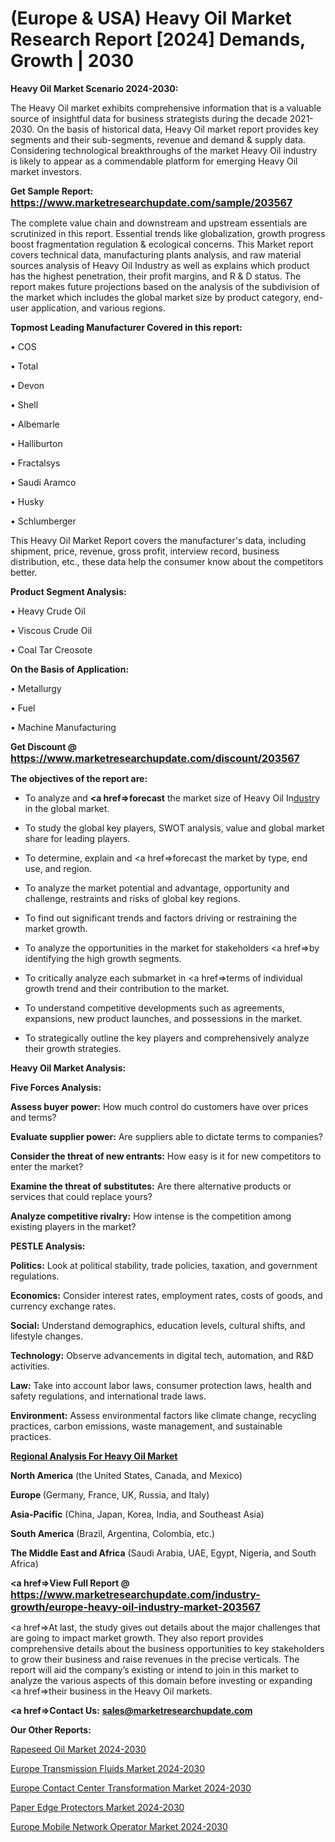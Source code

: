 # (Europe & USA) Heavy Oil Market Research Report [2024] Demands, Growth | 2030

<strong>Heavy Oil Market Scenario 2024-2030:</strong>

The Heavy Oil market exhibits comprehensive information that is a valuable source of insightful data for business strategists during the decade 2021-2030. On the basis of historical data, Heavy Oil market report provides key segments and their sub-segments, revenue and demand &amp; supply data. Considering technological breakthroughs of the market Heavy Oil industry is likely to appear as a commendable platform for emerging Heavy Oil market investors.

<strong>Get Sample Report: <a href=https://www.marketresearchupdate.com/sample/203567><font size=3 color=#0000ff>https://www.marketresearchupdate.com/sample/203567</font></a></strong>

The complete value chain and downstream and upstream essentials are scrutinized in this report. Essential trends like globalization, growth progress boost fragmentation regulation &amp; ecological concerns. This Market report covers technical data, manufacturing plants analysis, and raw material sources analysis of Heavy Oil Industry as well as explains which product has the highest penetration, their profit margins, and R & D status. The report makes future projections based on the analysis of the subdivision of the market which includes the global market size by product category, end-user application, and various regions.

<strong>Topmost Leading Manufacturer Covered in this report:</strong>

• COS

• Total

• Devon

• Shell

• Albemarle

• Halliburton

• Fractalsys

• Saudi Aramco

• Husky

• Schlumberger

This Heavy Oil Market Report covers the manufacturer's data, including shipment, price, revenue, gross profit, interview record, business distribution, etc., these data help the consumer know about the competitors better.

<strong>Product Segment Analysis: </strong>

• Heavy Crude Oil

• Viscous Crude Oil

• Coal Tar Creosote

<strong>On the Basis of Application:</strong>

• Metallurgy

• Fuel

• Machine Manufacturing

<strong>Get Discount @ <a href=https://www.marketresearchupdate.com/discount/203567><font size=3 color=#0000ff>https://www.marketresearchupdate.com/discount/203567</font></a></strong>

<strong><b>The objectives of the report are:</b></strong>

- To analyze and <strong><a href=><strong>forecast</strong></a></strong> the market size of Heavy Oil In<a href=ASDF991299>dustr</a>y in the global market.

- To study the global key players, SWOT analysis, value and global market share for leading players.

- To determine, explain and <a href=>forecast</a> the market by type, end use, and region.

- To analyze the market potential and advantage, opportunity and challenge, restraints and risks of global key regions.

- To find out significant trends and factors driving or restraining the market growth.

- To analyze the opportunities in the market for stakeholders <a href=>by</a> identifying the high growth segments.

- To critically analyze each submarket in <a href=>terms</a> of individual growth trend and their contribution to the market.

- To understand competitive developments such as agreements, expansions, new product launches, and possessions in the market.

- To strategically outline the key players and comprehensively analyze their growth strategies.

<strong>Heavy Oil Market Analysis:</strong>

<strong>Five Forces Analysis:</strong>

<strong>Assess buyer power:</strong> How much control do customers have over prices and terms?

<strong>Evaluate supplier power:</strong> Are suppliers able to dictate terms to companies?

<strong>Consider the threat of new entrants:</strong> How easy is it for new competitors to enter the market?

<strong>Examine the threat of substitutes:</strong> Are there alternative products or services that could replace yours?

<strong>Analyze competitive rivalry:</strong> How intense is the competition among existing players in the market?

<strong>PESTLE Analysis:</strong>

<strong>Politics:</strong> Look at political stability, trade policies, taxation, and government regulations.

<strong>Economics:</strong> Consider interest rates, employment rates, costs of goods, and currency exchange rates.

<strong>Social:</strong> Understand demographics, education levels, cultural shifts, and lifestyle changes.

<strong>Technology:</strong> Observe advancements in digital tech, automation, and R&D activities.

<strong>Law:</strong> Take into account labor laws, consumer protection laws, health and safety regulations, and international trade laws.

<strong>Environment:</strong> Assess environmental factors like climate change, recycling practices, carbon emissions, waste management, and sustainable practices.

<strong><u><b>Regional Analysis For Heavy Oil Market</b></u></strong>

<strong><b>North America</b></strong> (the United States, Canada, and Mexico)

<strong><b>Europe </b></strong>(Germany, France, UK, Russia, and Italy)

<strong><b>Asia-Pacific</b></strong> (China, Japan, Korea, India, and Southeast Asia)

<strong><b>South America</b></strong> (Brazil, Argentina, Colombia, etc.)

<strong><b>The Middle East and Africa</b></strong> (Saudi Arabia, UAE, Egypt, Nigeria, and South Africa)

<strong><a href=>View Full Report</a> @ <a href=https://www.marketresearchupdate.com/industry-growth/europe-heavy-oil-industry-market-203567><font size=3 color=#0000ff>https://www.marketresearchupdate.com/industry-growth/europe-heavy-oil-industry-market-203567</font></a></strong>

<a href=>At last,</a> the study gives out details about the major challenges that are going to impact market growth. They also report provides comprehensive details about the business opportunities to key stakeholders to grow their business and raise revenues in the precise verticals. The report will aid the company’s existing or intend to join in this market to analyze the various aspects of this domain before investing or expanding <a href=>their</a> business in the Heavy Oil markets.

<strong><a href=>Contact Us:</a></strong>
<strong>sales@marketresearchupdate.com</strong>

<strong>Our Other Reports:</strong>

<a href=https://www.linkedin.com/pulse/rapeseed-oil-market-trends-2023-key-takeaways>Rapeseed Oil Market 2024-2030</a>

<a href=https://www.linkedin.com/pulse/europe-transmission-fluids-market-size-economic-aspect>Europe Transmission Fluids Market 2024-2030</a>

<a href=https://www.linkedin.com/pulse/europe-contact-center-transformation-market-2023-usd->Europe Contact Center Transformation Market 2024-2030</a>

<a href=https://www.linkedin.com/pulse/paper-edge-protectors-market-2023-2029-tbxff/>Paper Edge Protectors Market 2024-2030</a>

<a href=https://www.linkedin.com/pulse/europe-mobile-network-operator-market-acirf/>Europe Mobile Network Operator Market 2024-2030</a>

